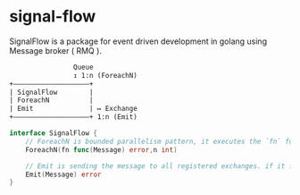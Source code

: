 # signal-flow

SignalFlow is a package for event driven development in golang using Message broker ( RMQ ).

```txt
                Queue
                ↧ 1:n (ForeachN)
+―――――――――――――――――――+
| SignalFlow        | 
| ForeachN          |
| Emit              | ↦ Exchange
+―――――――――――――――――――+ 1:n (Emit)


```

```go
interface SignalFlow {
    // ForeachN is bounded parallelism pattern, it executes the `fn` function for each message in `n` goroutines. Acks the RMQ if and only if the `fn` returns nil.
    ForeachN(fn func(Message) error,n int)

    // Emit is sending the message to all registered exchanges. if it fails to send the message, will return an error. Otherwise it will return nil.
    Emit(Message) error
}
```